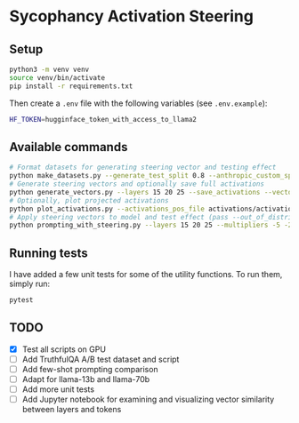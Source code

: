 # Sycophancy Activation Steering

## Setup

```bash
python3 -m venv venv
source venv/bin/activate
pip install -r requirements.txt
```

Then create a `.env` file with the following variables (see `.env.example`):

```bash
HF_TOKEN=hugginface_token_with_access_to_llama2
```

## Available commands

```bash
# Format datasets for generating steering vector and testing effect
python make_datasets.py --generate_test_split 0.8 --anthropic_custom_split 0.6 --n_datapoints 1000
# Generate steering vectors and optionally save full activations
python generate_vectors.py --layers 15 20 25 --save_activations --vector_save_dir vectors --activation_save_dir activations
# Optionally, plot projected activations
python plot_activations.py --activations_pos_file activations/activations_pos_15.pt --activations_neg_file activations/activations_neg_15.pt --fname activations_proj_15.png --title "Activations layer 15"
# Apply steering vectors to model and test effect (pass --out_of_distribution to test on out-of-distribution data)
python prompting_with_steering.py --layers 15 20 25 --multipliers -5 -2 -1 0 1 2 5 --max_new_tokens 80 --out_of_distribution
```

## Running tests

I have added a few unit tests for some of the utility functions. To run them, simply run:

```bash
pytest
```

## TODO

- [x] Test all scripts on GPU
- [ ] Add TruthfulQA A/B test dataset and script
- [ ] Add few-shot prompting comparison
- [ ] Adapt for llama-13b and llama-70b
- [ ] Add more unit tests
- [ ] Add Jupyter notebook for examining and visualizing vector similarity between layers and tokens